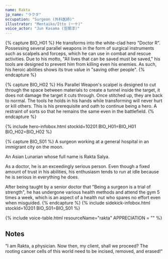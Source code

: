 ```yaml
---
name: Rakta
jp_name: "ラクタ"
occupation: "Surgeon (外科医師)"
illustrator: "Mentaiko/Itto (一十)"
voice_actor: "Jun Kasama (笠間淳)"
---
```


{% capture BIO_H01 %}
He transforms into the white-clad hero "Doctor R". Possessing several parallel weapons in the form of surgical instruments such as scalpels and forceps, which he can use in combat and rescue activities.
Due to his motto, "All lives that can be saved must be saved," his tools are designed to prevent him from killing even his enemies.
As such, his heroic abilities shows its true value in "saving other people".
{% endcapture %}

{% capture BIO_H02 %}
His Parallel Weapon's scalpel is designed to cut through the space between materials to create a tunnel inside the target, it does not damage the target it cuts through.
Once stitched up, they are back to normal. The tools he holds in his hands while transforming will never hurt or kill others.
This is his prerequisite and oath to continue being a hero. A restraint of sorts so that he remains the same even in the battlefield.
{% endcapture %}

{% include hero-infobox.html stockId=10201 BIO_H01=BIO_H01 BIO_H02=BIO_H02 %}

{% capture BIO_S01 %}
A surgeon working at a general hospital in an immigrant city on the moon.

An Asian Lunarian whose full name is Rakta Salya.

As a doctor, he is an exceedingly serious person. Even though a fixed amount of trust in his abilities, his enthusiasm tends to run at idle because he is serious in everything he does.

After being taught by a senior doctor that "Being a surgeon is a trial of strength", he has undergone various health methods and attend the gym 5 times a week, which is an aspect of a health nut who spares no effort even when misguided.
{% endcapture %}
{% include sidekick-infobox.html stockId=10201 BIO_S01=BIO_S01 %}

{% include voice-table.html resourceName="rakta"
APPRECIATION = ""
%}

## Notes

"I am Rakta, a physician. Now then, my client, shall we proceed? The rooting cancer cells of this world need to be incised, removed, and erased!"
